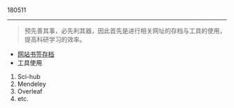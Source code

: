 180511

---

> 预先善其事，必先利其器，因此首先是进行相关网址的存档与工具的使用，提高科研学习的效率。

- [网站书签存档](https://github.com/hibetterheyj/scientific-note-everyday/tree/master/Other%20data)
- 工具使用

1. Sci-hub
2. Mendeley
3. Overleaf
4. etc.



